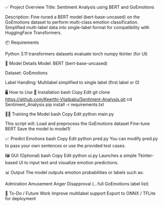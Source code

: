 ✅ Project Overview
Title: Sentiment Analysis using BERT and GoEmotions

Description: Fine-tuned a BERT model (bert-base-uncased) on the GoEmotions dataset to perform multi-class emotion classification. Simplified multi-label data into single-label format for compatibility with HuggingFace Transformers.

📦 Requirements 

Python 3.11
transformers
datasets
evaluate
torch
numpy
tkinter (for UI)

🧠 Model Details
Model: BERT (bert-base-uncased)

Dataset: GoEmotions

Label Handling: Multilabel simplified to single label (first label or 0)

🖥️ How to Use
🔧 Installation
bash
Copy
Edit
git clone https://github.com/Keerthi-Vijaibabu/Sentiment-Analysis.git
cd Sentiment_Analysis
pip install -r requirements.txt

🏋️‍♀️ Training the Model
bash
Copy
Edit
python main.py

This script will:
Load and preprocess the GoEmotions dataset
Fine-tune BERT
Save the model to model1/

📈 Predict Emotions
bash
Copy
Edit
python pred.py
You can modify pred.py to pass your own sentences or use the provided test cases.

🖼️ GUI (Optional)
bash
Copy
Edit
python ui.py
Launches a simple Tkinter-based UI to input text and visualize emotion predictions.

📊 Output
The model outputs emotion probabilities or labels such as:

Admiration
Amusement
Anger
Disapproval
(...full GoEmotions label list)

📌 To-Do / Future Work
Improve multilabel support
Export to ONNX / TFLite for deployment

